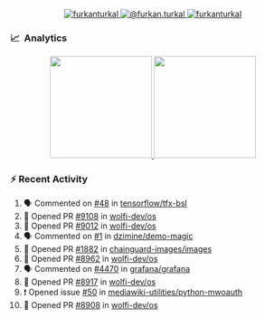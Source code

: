 <p align="center">
  <a href="https://linkedin.com/in/furkanturkal" target="blank">
    <img src="https://img.shields.io/badge/linkedin-%230077B5.svg?&style=for-the-badge&logo=linkedin&logoColor=white" alt="furkanturkal" />
  </a>
  <a href="https://medium.com/@furkan.turkal" target="blank">
    <img src="https://img.shields.io/badge/medium-%2312100E.svg?&style=for-the-badge&logo=medium&logoColor=white" alt="@furkan.turkal" />
  </a>
  <a href="https://twitter.com/furkanturkaI" target="blank">
    <img src="https://img.shields.io/badge/Twitter-1DA1F2?style=for-the-badge&logo=twitter&logoColor=white" alt="furkanturkaI" />
  </a>
</p>

### 📈 &nbsp;Analytics

<p align="center">
  <a href="https://coderstats.net/github/#Dentrax">
    <img height="180em" src="https://github-readme-stats-eight-theta.vercel.app/api?username=Dentrax&show_icons=true&theme=algolia&include_all_commits=true&count_private=true&line_height=26"/>
    <img height="180em" src="https://github-readme-stats-eight-theta.vercel.app/api/top-langs/?username=Dentrax&layout=compact&langs_count=8&theme=algolia&line_height=26"/>
  </a>
</p>

### :zap: Recent Activity

<!--START_SECTION:activity-->
1. 🗣 Commented on [#48](https://github.com/tensorflow/tfx-bsl/issues/48#issuecomment-1829204735) in [tensorflow/tfx-bsl](https://github.com/tensorflow/tfx-bsl)
2. 💪 Opened PR [#9108](https://github.com/wolfi-dev/os/pull/9108) in [wolfi-dev/os](https://github.com/wolfi-dev/os)
3. 💪 Opened PR [#9012](https://github.com/wolfi-dev/os/pull/9012) in [wolfi-dev/os](https://github.com/wolfi-dev/os)
4. 🗣 Commented on [#1](https://github.com/dzimine/demo-magic/pull/1#issuecomment-1823440545) in [dzimine/demo-magic](https://github.com/dzimine/demo-magic)
5. 💪 Opened PR [#1882](https://github.com/chainguard-images/images/pull/1882) in [chainguard-images/images](https://github.com/chainguard-images/images)
6. 💪 Opened PR [#8962](https://github.com/wolfi-dev/os/pull/8962) in [wolfi-dev/os](https://github.com/wolfi-dev/os)
7. 🗣 Commented on [#4470](https://github.com/grafana/grafana/issues/4470#issuecomment-1822724391) in [grafana/grafana](https://github.com/grafana/grafana)
8. 💪 Opened PR [#8917](https://github.com/wolfi-dev/os/pull/8917) in [wolfi-dev/os](https://github.com/wolfi-dev/os)
9. ❗ Opened issue [#50](https://github.com/mediawiki-utilities/python-mwoauth/issues/50) in [mediawiki-utilities/python-mwoauth](https://github.com/mediawiki-utilities/python-mwoauth)
10. 💪 Opened PR [#8908](https://github.com/wolfi-dev/os/pull/8908) in [wolfi-dev/os](https://github.com/wolfi-dev/os)
<!--END_SECTION:activity-->
